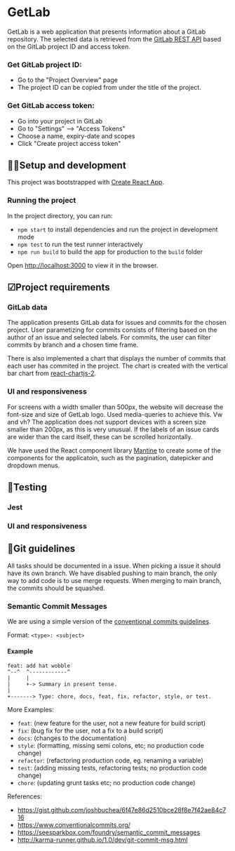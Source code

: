 # GetLab
GetLab is a web application that presents information about a GitLab repository. The selected data is retrieved from the [GitLab REST API](https://docs.GitLab.com/ee/api/) based on the GitLab project ID and access token. 

### Get GitLab project ID:
- Go to the "Project Overview" page
- The project ID can be copied from under the title of the project.

### Get GitLab access token:
- Go into your project in GitLab
- Go to "Settings" --> "Access Tokens"
- Choose a name, expiry-date and scopes
- Click "Create project access token"

## 👩‍💻Setup and development

This project was bootstrapped with [Create React App](https://github.com/facebook/create-react-app).

### Running the project

In the project directory, you can run:

- `npm start` to install dependencies and run the project in development mode
- `npm test` to run the test runner interactively
- `npm run build` to build the app for production to the `build` folder

Open [http://localhost:3000](http://localhost:3000) to view it in the browser.

##  ☑Project requirements

### GitLab data
The application presents GitLab data for issues and commits for the chosen project.
User parametizing for commits consists of filtering based on the author of an issue and selected labels. 
For commits, the user can filter commits by branch and a chosen time frame. 

There is also implemented a chart that displays the number of commits that each user has commited in the project. The chart is created with the vertical bar chart from [react-chartjs-2](https://react-chartjs-2.js.org/examples/vertical-bar-chart/). 

### UI and responsiveness
For screens with a width smaller than 500px, the website will decrease the font-size and size of GetLab logo. Used media-queries to achieve this. Vw and vh? The application does not support devices with a screen size smaller than 200px, as this is very unusual. If the labels of an issue cards are wider than the card itself, these can be scrolled horizontally. 

We have used the React component library [Mantine](https://mantine.dev) to create some of the components for the applicatoin, such as the pagination, datepicker and dropdown menus. 


## 🧪Testing

### Jest

### UI and responsiveness


## 🚀Git guidelines

All tasks should be documented in a issue. When picking a issue it should have its own branch. We have disabled pushing to main branch, the only way to add code is to use merge requests. When merging to main branch, the commits should be squashed.

### Semantic Commit Messages

We are using a simple version of the [conventional commits guidelines](https://www.conventionalcommits.org/en/v1.0.0/).

Format: `<type>: <subject>`

#### Example

```
feat: add hat wobble
^--^  ^------------^
|     |
|     +-> Summary in present tense.
|
+-------> Type: chore, docs, feat, fix, refactor, style, or test.
```

More Examples:

- `feat`: (new feature for the user, not a new feature for build script)
- `fix`: (bug fix for the user, not a fix to a build script)
- `docs`: (changes to the documentation)
- `style`: (formatting, missing semi colons, etc; no production code change)
- `refactor`: (refactoring production code, eg. renaming a variable)
- `test`: (adding missing tests, refactoring tests; no production code change)
- `chore`: (updating grunt tasks etc; no production code change)

References:

- https://gist.github.com/joshbuchea/6f47e86d2510bce28f8e7f42ae84c716
- https://www.conventionalcommits.org/
- https://seesparkbox.com/foundry/semantic_commit_messages
- http://karma-runner.github.io/1.0/dev/git-commit-msg.html

